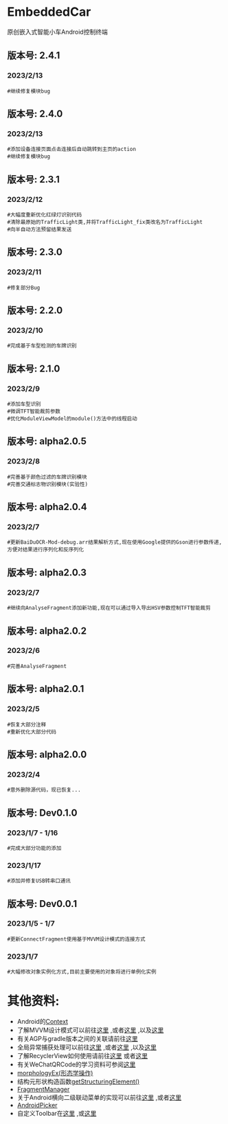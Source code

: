EmbeddedCar
===
原创嵌入式智能小车Android控制终端

## 版本号: 2.4.1

### 2023/2/13

    #继续修复模块bug

## 版本号: 2.4.0

### 2023/2/13

    #添加设备连接页面点击连接后自动跳转到主页的action
    #继续修复模块bug

## 版本号: 2.3.1

### 2023/2/12

    #大幅度重新优化红绿灯识别代码
    #清除最原始的TrafficLight类,并将TrafficLight_fix类改名为TrafficLight
    #向半自动方法预留结果发送

## 版本号: 2.3.0

### 2023/2/11

    #修复部分Bug

## 版本号: 2.2.0

### 2023/2/10

    #完成基于车型检测的车牌识别

## 版本号: 2.1.0

### 2023/2/9

    #添加车型识别
    #微调TFT智能裁剪参数
    #优化ModuleViewModel的module()方法中的线程启动

## 版本号: alpha2.0.5

### 2023/2/8

    #完善基于颜色过滤的车牌识别模块
    #完善交通标志物识别模块(实验性)

## 版本号: alpha2.0.4

### 2023/2/7

    #更新BaiDuOCR-Mod-debug.arr结果解析方式,现在使用Google提供的Gson进行参数传递,方便对结果进行序列化和反序列化

## 版本号: alpha2.0.3

### 2023/2/7

    #继续向AnalyseFragment添加新功能,现在可以通过导入导出HSV参数控制TFT智能裁剪

## 版本号: alpha2.0.2

### 2023/2/6

    #完善AnalyseFragment

## 版本号: alpha2.0.1

### 2023/2/5

    #恢复大部分注释
    #重新优化大部分代码

## 版本号: alpha2.0.0

### 2023/2/4

    #意外删除源代码，现已恢复...

## 版本号: Dev0.1.0

### 2023/1/7 - 1/16

    #完成大部分功能的添加

### 2023/1/17

    #添加并修复USB转串口通讯

## 版本号: Dev0.0.1

### 2023/1/5 - 1/7

    #更新ConnectFragment使用基于MVVM设计模式的连接方式

### 2023/1/7

    #大幅修改对象实例化方式,目前主要使用的对象将进行单例化实例

# 其他资料:

* Android的[Context](https://www.jianshu.com/p/57220504efd2)
* 了解MVVM设计模式可以前往[这里](https://blog.csdn.net/m0_70748845/article/details/125730730)
  ,或者[这里](https://blog.csdn.net/luoj_616/article/details/121166549)
  ,以及[这里](https://www.bilibili.com/video/BV1ES4y1x7we?p=3&share_source=copy_web)
* 有关AGP与gradle版本之间的关联请前往[这里](https://developer.android.google.cn/studio/releases/gradle-plugin.html)
* 全局异常捕获处理可以前往[这里](https://www.jianshu.com/p/9b2f43d87c9f)
  ,或者[这里](https://blog.csdn.net/shankezh/article/details/79332004)
  ,以及[这里](https://blog.csdn.net/cqn2bd2b/article/details/126435256)
* 了解RecyclerView如何使用请前往[这里](https://www.jianshu.com/p/0bd4bc12c170)
  或者[这里](https://blog.csdn.net/qq_29882585/article/details/108818849)
* 有关WeChatQRCode的学习资料可参阅[这里](https://www.wanandroid.com/blog/show/3041)
* [morphologyEx(形态学操作)](https://www.jianshu.com/p/ee72f5215e07)
* 结构元形状构造函数[getStructuringElement()](https://blog.csdn.net/weixin_41695564/article/details/79928835)
* [FragmentManager](https://blog.csdn.net/azurelaker/article/details/84310053)
* 关于Android横向二级联动菜单的实现可以前往[这里](https://blog.csdn.net/xiaole0313/article/details/53674147)
  ,或者[这里](https://cloud.tencent.com/developer/article/1035815?from=article.detail.1481712)
* [AndroidPicker](https://github.com/gzu-liyujiang/AndroidPicker/blob/master/API.md)
* 自定义Toolbar在[这里](https://blog.csdn.net/baidu_41616022/article/details/117912975)
  ,或[这里](https://blog.csdn.net/qq_43441284/article/details/125438810)